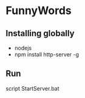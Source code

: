 # FunnyWords

Installing globally
-
* nodejs
* npm install http-server -g

Run
-
script StartServer.bat

